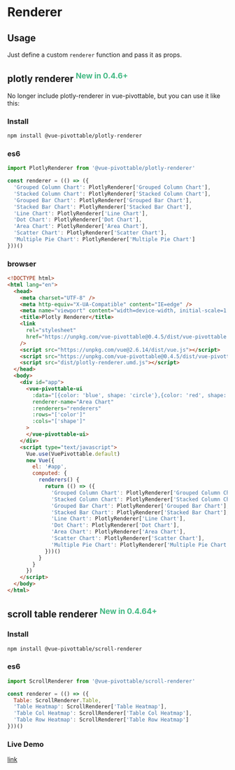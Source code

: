 # Renderer

## Usage

Just define a custom `renderer` function and pass it as props.

## plotly renderer <sup style="color:#42b983">New in 0.4.6+</sup>

No longer include plotly-renderer in vue-pivottable, but you can use it like this:

### Install

```bash
npm install @vue-pivottable/plotly-renderer
```

### es6

```js
import PlotlyRenderer from '@vue-pivottable/plotly-renderer'

const renderer = (() => ({
  'Grouped Column Chart': PlotlyRenderer['Grouped Column Chart'],
  'Stacked Column Chart': PlotlyRenderer['Stacked Column Chart'],
  'Grouped Bar Chart': PlotlyRenderer['Grouped Bar Chart'],
  'Stacked Bar Chart': PlotlyRenderer['Stacked Bar Chart'],
  'Line Chart': PlotlyRenderer['Line Chart'],
  'Dot Chart': PlotlyRenderer['Dot Chart'],
  'Area Chart': PlotlyRenderer['Area Chart'],
  'Scatter Chart': PlotlyRenderer['Scatter Chart'],
  'Multiple Pie Chart': PlotlyRenderer['Multiple Pie Chart']
}))()
```

### browser

```html
<!DOCTYPE html>
<html lang="en">
  <head>
    <meta charset="UTF-8" />
    <meta http-equiv="X-UA-Compatible" content="IE=edge" />
    <meta name="viewport" content="width=device-width, initial-scale=1.0" />
    <title>Plotly Renderer</title>
    <link
      rel="stylesheet"
      href="https://unpkg.com/vue-pivottable@0.4.5/dist/vue-pivottable.css"
    />
    <script src="https://unpkg.com/vue@2.6.14/dist/vue.js"></script>
    <script src="https://unpkg.com/vue-pivottable@0.4.5/dist/vue-pivottable.umd.js"></script>
    <script src="dist/plotly-renderer.umd.js"></script>
  </head>
  <body>
    <div id="app">
      <vue-pivottable-ui
        :data="[{color: 'blue', shape: 'circle'},{color: 'red', shape: 'triangle'}]"
        renderer-name="Area Chart"
        :renderers="renderers"
        :rows="['color']"
        :cols="['shape']"
      >
      </vue-pivottable-ui>
    </div>
    <script type="text/javascript">
      Vue.use(VuePivottable.default)
      new Vue({
        el: '#app',
        computed: {
          renderers() {
            return (() => ({
              'Grouped Column Chart': PlotlyRenderer['Grouped Column Chart'],
              'Stacked Column Chart': PlotlyRenderer['Stacked Column Chart'],
              'Grouped Bar Chart': PlotlyRenderer['Grouped Bar Chart'],
              'Stacked Bar Chart': PlotlyRenderer['Stacked Bar Chart'],
              'Line Chart': PlotlyRenderer['Line Chart'],
              'Dot Chart': PlotlyRenderer['Dot Chart'],
              'Area Chart': PlotlyRenderer['Area Chart'],
              'Scatter Chart': PlotlyRenderer['Scatter Chart'],
              'Multiple Pie Chart': PlotlyRenderer['Multiple Pie Chart']
            }))()
          }
        }
      })
    </script>
  </body>
</html>
```

## scroll table renderer <sup style="color:#42b983">New in 0.4.64+</sup>

### Install

```bash
npm install @vue-pivottable/scroll-renderer
```

### es6

```js
import ScrollRenderer from '@vue-pivottable/scroll-renderer'

const renderer = (() => ({
  Table: ScrollRenderer.Table,
  'Table Heatmap': ScrollRenderer['Table Heatmap'],
  'Table Col Heatmap': ScrollRenderer['Table Col Heatmap'],
  'Table Row Heatmap': ScrollRenderer['Table Row Heatmap']
}))()
```

### Live Demo

[link](https://jsfiddle.net/seungwoo321/nopkdha6/)
